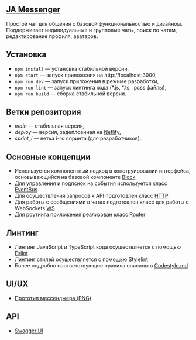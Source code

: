 ## <a href="https://keen-kleicha-40e27f.netlify.app/" target="_blank" title="JA Messenger">JA Messenger</a>

Простой чат для общения с базовой функциональностью и дизайном. Поддерживает индивидуальные и групповые чаты, поиск по чатам, редактирование профиля, аватаров.

## Установка

- `npm install` — установка стабильной версии,
- `npm start` — запуск приложения на http://localhost:3000,
- `npm run dev` — запуск приложения в режиме разработки,
- `npm run lint` — запуск линтинга кода (*.js, *.ts, .pcss файлы),
- `npm run build` — сборка стабильной версии.

## Ветки репозитория

- *main* — стабильная версия,
- *deploy* — версия, задеплоенная на <a href="https://keen-kleicha-40e27f.netlify.app/" target="_blank" title="Netlify site">Netlify</a>,
- *sprint_i* — ветка i-го спринта (для разработчиков).

## Основные концепции

- Используется компонентный подход в конструировании интерфейса, основывающийся на базовой компоненте <a href="https://github.com/julia-aranovich/middle.messenger.praktikum.yandex/blob/sprint_3/src/utils/Block.ts" target="_blank" title="Block">Block</a>
- Для управления и подпсиок на события используется класс <a href="https://github.com/julia-aranovich/middle.messenger.praktikum.yandex/blob/sprint_3/src/utils/EventBus.ts" target="_blank" title="EventBus">EventBus</a>
- Для осуществления запросов к API подготовлен класс <a href="https://github.com/julia-aranovich/middle.messenger.praktikum.yandex/blob/sprint_3/src/utils/http.ts" target="_blank" title="HTTP">HTTP</a>
- Для работы с сообщениями в чатах подготовлен класс для работы с WebSockets <a href="https://github.com/julia-aranovich/middle.messenger.praktikum.yandex/blob/sprint_3/src/utils/WS.ts" target="_blank" title="WebSockets">WS</a>
- Для роутинга приложения реализован класс <a href="https://github.com/julia-aranovich/middle.messenger.praktikum.yandex/blob/sprint_3/src/utils/navigation.ts" target="_blank" title="Router">Router</a>

## Линтинг

- Линтинг JavaScript и TypeScript кода осуществляется с помощью <a href="https://eslint.org/" target="_blank" title="Eslint">Eslint</a>
- Линтинг стилей осуществляется с помощью <a href="https://stylelint.io/" target="_blank" title="Stylelint">Stylelint</a>
- Более подробно соответствующие правила описаны в <a href="https://github.com/julia-aranovich/middle.messenger.praktikum.yandex/blob/sprint_3/Codestyle.md" target="_blank" title="Codestyle.md">Codestyle.md</a>

## UI/UX

- <a href="https://github.com/julia-aranovich/middle.messenger.praktikum.yandex/tree/main/mockups" target="_blank" title="Mockups">Прототип мессенджера (PNG)</a>

## API

- <a href="https://ya-praktikum.tech/api/v2/swagger/#/" target="_blank" title="API">Swagger UI</a>
